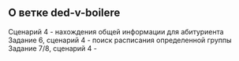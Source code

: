 ## О ветке ded-v-boilere
Сценарий 4 - нахождения общей информации для абитуриента<br />Задание 6, сценарий 4 - поиск расписания определенной группы<br />Задание 7/8, сценарий 4 -

